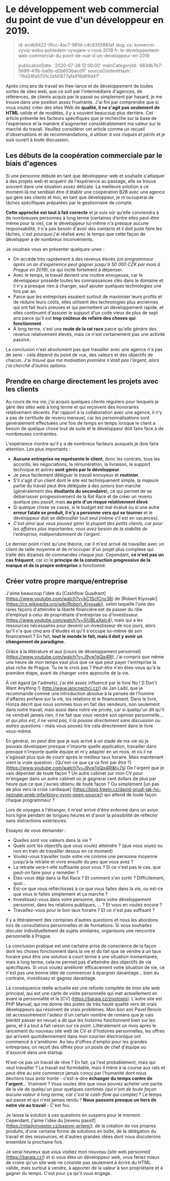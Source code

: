 Le développement web commercial du point de vue d'un développeur en 2019.
=========================================================================

> id: ecdb9422-0fcc-4ac7-981d-c4c8355861ef
> slug:
> 	cs: komercni-vyvoj-webu-pohledem-vyvojare-v-roce-2019
> 	fr: le-developpement-web-commercial-du-point-de-vue-d-un-developpeur-en-2019
> 
> publicationDate: '2020-07-26 12:00:00'
> mainCategoryId: '483db7b7-5699-41fb-ba0b-d2b653bacd1f'
> sourceContentHash: '76d24fa5701c2afd1677afa916d69d47'

Après cinq ans de travail en free-lance et de développement de toutes sortes de sites web, que ce soit par l'intermédiaire d'agences, de références, de clients acquis par le passé ou simplement par hasard, je me trouve dans une position assez frustrante. J'ai fini par comprendre que si vous voulez créer des sites Web de **qualité, il ne s'agit pas seulement de HTML** valide et de modèles, il y a souvent beaucoup plus derrière. Cet article présente les facteurs spécifiques que je recherche sur la base de l'expérience et la manière d'augmenter considérablement ma valeur sur le marché du travail. Veuillez considérer cet article comme un recueil d'observations et de recommandations, *à utiliser à vos risques et périls* et je suis ouvert à toute discussion.

Les débuts de la coopération commerciale par le biais d'agences
-----------------------------------------

Si une personne débute en tant que développeur web et souhaite s'attaquer à des projets web et acquérir de l'expérience au passage, elle se trouve souvent dans une situation assez délicate. La meilleure solution à ce moment-là me semblait être d'établir une coopération B2B avec une agence qui gère ses clients et moi, en tant que développeur, je m'occuperai de tâches spécifiques préparées par le gestionnaire de compte.

**Cette approche est tout à fait correcte** et je suis sûr qu'elle conviendra à de nombreuses personnes à long terme (certaines d'entre elles peut-être même pour la vie), car le développeur lui-même n'a presque aucune responsabilité, il n'a pas besoin d'avoir des contacts et il doit juste faire les tâches, c'est pourquoi j'ai réalisé avec le temps que cette façon de développer a de nombreux inconvénients.

Je voudrais vous en présenter quelques-unes :

- On accède très rapidement à des revenus élevés *(un programmeur après un an d'expérience peut gagner jusqu'à 50 000 CZK par mois à Prague en 2019)*, ce qui incite fortement à dépenser.
- Avec le temps, le travail devient une routine ennuyeuse, car le développeur possède toutes les connaissances clés dans le domaine et il n'y a presque rien à changer, sauf ajouter quelques technologies une fois par an.
- Parce que les entreprises essaient surtout de maximiser leurs profits et de réduire leurs coûts, elles utilisent des technologies plus anciennes qui ont fait leurs preuves et qui permettent un développement rapide, et elles continuent d'assurer le support d'un code vieux de plus de sept ans parce qu'il est **trop coûteux de refaire des choses qui fonctionnent**.
- À long terme, c'est une **route de la rat race** parce qu'elle génère des revenus relativement élevés, mais ce n'est certainement pas une activité passive.

La conclusion n'est absolument pas que travailler avec une agence n'a pas de sens - cela dépend du point de vue, des valeurs et des objectifs de chacun. J'ai *trouvé que ma motivation première n'était pas l'argent, alors j'ai cherché d'autres options*.

Prendre en charge directement les projets avec les clients
----------------------------------

Au cours de ma vie, j'ai acquis quelques clients réguliers pour lesquels je gère des sites web à long terme et qui reçoivent des honoraires relativement décents. Par rapport à la collaboration avec une agence, il n'y a pas de certitude de revenu mensuel, car les personnalisations sont généralement effectuées une fois de temps en temps lorsque le client a besoin de quelque chose tout de suite et le développeur doit faire face à de nombreuses contraintes.

L'expérience montre qu'il y a de nombreux facteurs auxquels je dois faire attention. Les plus importants :

- **Aucune entreprise ne représente le client**, donc les contrats, tous les accords, les négociations, la rémunération, la livraison, le support technique et autres **sont gérés par le développeur**.
- Je peux facilement déléguer le travail ennuyeux et **routinier**.
- S'il s'agit d'un client dont le site est techniquement simple, la majeure partie du travail peut être déléguée à des juniors bon marché (généralement des **étudiants du secondaire**), ce qui permet de se débarrasser progressivement de la Rat Race et de créer un revenu quelque peu passif, mais **au prix d'un risque relativement élevé**.
- Si quelque chose se casse, si le budget est mal évalué ou si une autre **erreur fatale se produit, il n'y a personne vers qui se tourner** et le développeur doit se débrouiller tout seul (même s'il est en vacances).
- *C'est ainsi que vous pouvez gérer la plupart des petits clients, car pour les affaires plus importantes, vous avez besoin de la stabilité de l'entreprise, indépendamment de l'argent*.

Le dernier point n'est qu'une théorie, car il m'est arrivé de travailler avec un client de taille moyenne et de m'occuper d'un projet plus complexe qui traite des dizaines de commandes chaque jour. Cependant, **ce n'est pas un cas fréquent**, car ici le **principe de la construction progressive de la marque et de la propre entreprise** a fonctionné.

Créer votre propre marque/entreprise
-------------------------------------

J'aime beaucoup l'idée du [Cashflow Quadrant] (https://www.youtube.com/watch?v=bC1ScfCny38) de [Robert Kiyosaki] (https://cs.wikipedia.org/wiki/Robert_Kiyosaki), selon laquelle l'une des rares façons d'atteindre la liberté financière est de passer du rôle d'employé à celui de propriétaire d'entreprise ou d'investisseur. (https://www.youtube.com/watch?v=SlUBLaXaIc4), mais qui a les ressources nécessaires pour devenir un investisseur de nos jours, alors qu'il n'a que cinq ans d'études et qu'il s'occupe lui-même de son financement ? En fait, **tout le monde le fait, mais il doit y avoir un changement de paradigme**.

Grâce à la littérature et aux [cours de développement personnel] (https://www.youtube.com/watch?v=J9yw1gQq4RI), j'ai compris que même une heure de mon temps vaut plus que ce que peut payer l'entreprise la plus riche de Prague. Tu ne le crois pas ? Peut-être n'en êtes-vous qu'à la première étape, avant de changer votre approche de la vie.

À cet égard (je l'admets), j'ai été assez influencé par le livre No ! [I Don't Want Anything !] (http://www.janicnechci.cz/) de Jan Laibl, que je recommande comme une introduction absolue à la pensée de l'homme d'affaires profane sur la vie, les relations et le financement. Dans le livre, Honza décrit que nous sommes tous en fait des vendeurs, non seulement dans notre travail, mais aussi dans notre vie privée, car si quelqu'un dit qu'il ne vendrait jamais rien, il ne fait que vous vendre son opinion personnelle... *et qui plus est, il ne vend pas, il la pousse directement sans discussion ou autres questions* - mais vous pouvez lire cela directement dans le livre vous-même.

En général, on peut dire que je suis arrivé à un stade de ma vie où je pouvais développer presque n'importe quelle application, travailler dans presque n'importe quelle équipe et m'y adapter en un mois, et où il ne s'agissait plus que de courir après le meilleur taux horaire. Mais maintenant vient la vraie question : [Qu'est-ce que ça va finir par être ?] (https://www.youtube.com/watch?v=J9yw1gQq4RI&t=7s) De l'argent que je vais dépenser de toute façon ? Un autre cabinet sur mon CV pour m'engager dans un autre cabinet où je gagnerai cent dollars de plus par heure que ce que j'aurais obtenu de toute façon ? Ou simplement [un pas de plus vers la crise cardiaque] (https://blog.freelo.cz/david-grudl-jak-ho-neznate-aneb-infarktovy-vyvoj-open-source/) qui attend de toute façon chaque programmeur ?

Lors de voyages à l'étranger, il m'est arrivé d'être enfermé dans un avion hors ligne pendant de longues heures et d'avoir la possibilité de réfléchir sans distractions extérieures.

Essayez de vous demander :

- Quelles sont vos valeurs dans la vie ?
- Quels sont les objectifs que vous voulez atteindre ? (que vous soyez ou non en train de travailler dessus en ce moment)
- Voulez-vous travailler toute votre vie comme une personne moyenne jusqu'à la retraite et vivre ensuite du peu que vous avez ?
- La retraite sera-t-elle suffisante pour vous ? Si ce n'est pas le cas, que peut-on faire pour y remédier ?
- Êtes-vous déjà dans la Rat Race ? Et comment s'en sortir ? Difficilement, quoi...
- Est-ce que vous réfléchissez à ce que vous faites dans la vie, ou est-ce que vous le faites simplement et ça marche ?
- Investissez-vous dans votre personne, dans votre développement personnel, dans les relations publiques, ... ? Et vous en voulez encore ?
- Travaillez-vous pour le bon taux horaire ? Et ce n'est pas suffisant ?

Il y a littéralement des centaines d'autres questions et nous les abordons lors de consultations personnelles et de formations. Si vous souhaitez discuter individuellement de sujets similaires, organisons une rencontre personnelle à Prague.

La conclusion pratique est une certaine prise de conscience de la façon dont les choses fonctionnent dans la vie et du fait que se vendre à un taux horaire peut être une solution à court terme à une situation momentanée, mais à long terme, cela ne permet pas d'atteindre des objectifs de vie spécifiques. Si vous voulez améliorer efficacement votre situation de vie, ce n'est pas une bonne idée de commencer à épargner davantage... bien au contraire, investissez et gagnez davantage.

La conséquence réelle actuelle est une refonte complète de mon site web principal, qui est une carte de visite personnelle qui met actuellement en avant la personnalité et le [CV] (https://baraja.cz/zivotopis). L'autre site est PHP Manual, qui me donne des pistes de très haute qualité vers de vrais développeurs qui résolvent de vrais problèmes. Mon bon ami Pavel Rencin (et accessoirement l'auteur d'un certain nombre de romans que je vais bientôt passer en revue) a dit que les histoires fonctionnent bien sur les gens, et il a tout à fait raison sur ce point. Littéralement un mois après le lancement du nouveau site web de CV et d'histoires personnelles, les offres qui arrivent quotidiennement dans mon courrier électronique ont commencé à s'améliorer. Au lieu d'offres d'emploi pour les grandes entreprises, on reçoit des offres pour un poste de chef d'équipe ou d'associé dans une startup.

N'est-ce pas un travail de rêve ? En fait, ça l'est probablement, mais qui veut travailler ? Le travail est formidable, mais il mène à la course aux rats et peut-être au pire commerce jamais conçu par l'humanité dont nous devrions tous avoir honte - c'est-à-dire **échanger du temps contre de l'argent**... Vraiment ? Vous voulez dire que vous pouvez acheter une partie de la vie de quelqu'un pour quelques centimes *(qui n'ont de toute façon aucune valeur à long terme, car c'est le cash-flow qui compte)* ? Le temps qui passe et qui n'est jamais rendu ? **Nous passons presque un tiers de notre vie au travail** - C'est fou.

Je laisse la solution à ces questions en suspens pour le moment. Cependant, j'aime l'idée du [revenu passif] (https://mladyinvestor.cz/pasivni-prijem/), de la création de vos propres produits, d'une certaine forme de solutions en boîte, de la délégation du travail et des ressources, et d'autres grandes idées dont nous discuterons ensemble la prochaine fois.

Je serai heureux que vous visitiez mon nouveau [site web personnel] (https://baraja.cz/) et si vous êtes un développeur web, vous feriez mieux de croire qu'un site web ne consiste pas seulement à écrire du HTML valide, mais surtout à vendre, à apporter de la valeur à son propriétaire et à gagner du temps. C'est pour ça qu'il vous engage.
